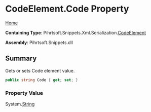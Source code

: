 <a name="_top"></a>

# CodeElement\.Code Property

[Home](../../../../../../README.md#_top)

**Containing Type**: Pihrtsoft\.Snippets\.Xml\.Serialization\.[CodeElement](../README.md#_top)

**Assembly**: Pihrtsoft\.Snippets\.dll

## Summary

Gets or sets Code element value\.

```csharp
public string Code { get; set; }
```

### Property Value

System\.[String](https://docs.microsoft.com/en-us/dotnet/api/system.string)

